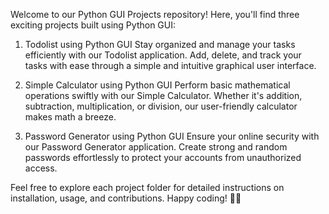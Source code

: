 Welcome to our Python GUI Projects repository! Here, you'll find three exciting projects built using Python GUI:

1. Todolist using Python GUI
Stay organized and manage your tasks efficiently with our Todolist application. Add, delete, and track your tasks with ease through a simple and intuitive graphical user interface.

2. Simple Calculator using Python GUI
Perform basic mathematical operations swiftly with our Simple Calculator. Whether it's addition, subtraction, multiplication, or division, our user-friendly calculator makes math a breeze.

3. Password Generator using Python GUI
Ensure your online security with our Password Generator application. Create strong and random passwords effortlessly to protect your accounts from unauthorized access.

Feel free to explore each project folder for detailed instructions on installation, usage, and contributions. Happy coding! 🚀🐍

